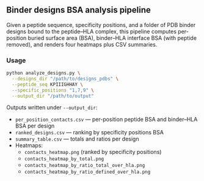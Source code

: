 ## Binder designs BSA analysis pipeline

Given a peptide sequence, specificity positions, and a folder of PDB binder designs bound to the peptide–HLA complex, this pipeline computes per-position buried surface area (BSA), binder–HLA interface BSA (with peptide removed), and renders four heatmaps plus CSV summaries.

### Usage

```bash
python analyze_designs.py \
  --designs_dir "/path/to/designs_pdbs" \
  --peptide_seq KPIIIGHHAY \
  --specific_positions "1,7,9" \
  --output_dir "/path/to/output"
```

Outputs written under `--output_dir`:
- `per_position_contacts.csv` — per-position peptide BSA and binder–HLA BSA per design
- `ranked_designs.csv` — ranking by specificity positions BSA
- `summary_table.csv` — totals and ratios per design
- Heatmaps:
  - `contacts_heatmap.png` (ranked by specificity positions)
  - `contacts_heatmap_by_total.png`
  - `contacts_heatmap_by_ratio_total_over_hla.png`
  - `contacts_heatmap_by_ratio_defined_over_hla.png`


